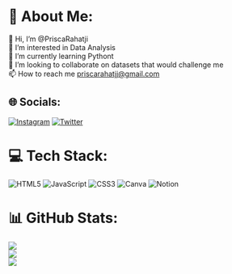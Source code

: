 # 💫 About Me:
👋 Hi, I’m @PriscaRahatji<br>👀 I’m interested in Data Analysis<br>🌱 I’m currently learning Pythont<br>💞️ I’m looking to collaborate on datasets that would challenge me<br>📫 How to reach me priscarahatjj@gmail.com


## 🌐 Socials:
[![Instagram](https://img.shields.io/badge/Instagram-%23E4405F.svg?logo=Instagram&logoColor=white)](https://instagram.com/cant.touch.theskye) [![Twitter](https://img.shields.io/badge/Twitter-%231DA1F2.svg?logo=Twitter&logoColor=white)](https://twitter.com/Prisca_Rahatji) 

# 💻 Tech Stack:
![HTML5](https://img.shields.io/badge/html5-%23E34F26.svg?style=plastic&logo=html5&logoColor=white) ![JavaScript](https://img.shields.io/badge/javascript-%23323330.svg?style=plastic&logo=javascript&logoColor=%23F7DF1E) ![CSS3](https://img.shields.io/badge/css3-%231572B6.svg?style=plastic&logo=css3&logoColor=white) ![Canva](https://img.shields.io/badge/Canva-%2300C4CC.svg?style=plastic&logo=Canva&logoColor=white) ![Notion](https://img.shields.io/badge/Notion-%23000000.svg?style=plastic&logo=notion&logoColor=white)
# 📊 GitHub Stats:
![](https://github-readme-stats.vercel.app/api?username=PriscaRahatji&theme=monokai&hide_border=false&include_all_commits=true&count_private=true)<br/>
![](https://github-readme-streak-stats.herokuapp.com/?user=PriscaRahatji&theme=monokai&hide_border=false)<br/>
![](https://github-readme-stats.vercel.app/api/top-langs/?username=PriscaRahatji&theme=monokai&hide_border=false&include_all_commits=true&count_private=true&layout=compact)

<!-- Proudly created with GPRM ( https://gprm.itsvg.in ) -->
